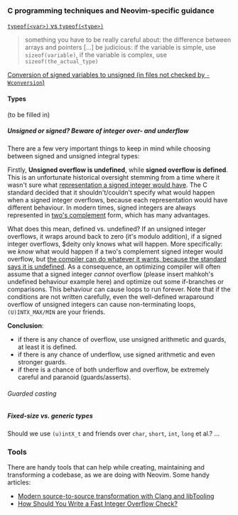 ### C programming techniques and Neovim-specific guidance

[`typeof(<var>)` vs `typeof(<type>)`](https://github.com/neovim/neovim/pull/558#discussion_r11767481)
> something you have to be really careful about: the difference between arrays and pointers [...]
> be judicious: if the variable is simple, use `sizeof(variable)`, if the variable is complex, use `sizeof(the_actual_type)`

[Conversion of signed variables to unsigned (in files not checked by `-Wconversion`)](https://github.com/neovim/neovim/pull/558#issuecomment-40863654)

#### Types

(to be filled in)

##### Unsigned or signed? Beware of integer over- and underflow

There are a few very important things to keep in mind while choosing between signed and unsigned integral types:

Firstly, **Unsigned overflow is undefined**, while **signed overflow is defined**. This is an unfortunate historical oversight stemming from a time where it wasn't sure what [representation a signed integer would have](http://stackoverflow.com/questions/18195715/why-is-unsigned-integer-overflow-defined-behavior-but-signed-integer-overflow-is). The C standard decided that it shouldn't/couldn't specify what would happen when a signed integer overflows, because each representation would have different behaviour. In modern times, signed integers are always represented in [two's complement](http://en.wikipedia.org/wiki/Two's_complement) form, which has many advantages. 

What does this mean, defined vs. undefined? If an unsigned integer overflows, it wraps around back to zero (it's modulo addition), if a signed integer overflows, $deity only knows what will happen. More specifically: we _know_ what would happen if a two's complement signed integer would overflow, but [the compiler can do whatever it wants, because the standard says it is undefined](http://stackoverflow.com/a/18195756/558819). As a consequence, an optimizing compiler will often assume that a signed integer _cannot_ overflow (please insert mahkoh's undefined behaviour example here) and optimize out some if-branches or comparisons. This behaviour can cause loops to run forever. Note that if the conditions are not written carefully, even the well-defined wraparound overflow of unsigned integers can cause non-terminating loops, `(U)INTX_MAX/MIN` are your friends.

**Conclusion**: 

- if there is any chance of overflow, use unsigned arithmetic and guards, at least it is defined.
- if there is any chance of underflow, use signed arithmetic and even stronger guards.
- if there is a chance of both underflow and overflow, be extremely careful and paranoid (guards/asserts).

###### Guarded casting

##### Fixed-size vs. generic types

Should we use `(u)intX_t` and friends over `char`, `short`, `int`, `long` et al.? ...

### Tools

There are handy tools that can help while creating, maintaining and transforming a codebase, as we are doing with Neovim. Some handy articles:

- [Modern source-to-source transformation with Clang and libTooling](http://eli.thegreenplace.net/2014/05/01/modern-source-to-source-transformation-with-clang-and-libtooling/)
- [How Should You Write a Fast Integer Overflow Check?](http://blog.regehr.org/archives/1139)
